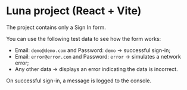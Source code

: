 # Luna project (React + Vite)

The project contains only a Sign In form.

You can use the following test data to see how the form works:

- Email: `demo@demo.com` and Password: `demo` → successful sign-in;
- Email: `error@error.com` and Password: `error` → simulates a network error;
- Any other data → displays an error indicating the data is incorrect.

On successful sign-in, a message is logged to the console.  


